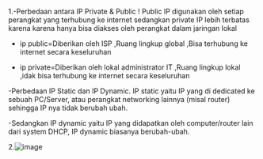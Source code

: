 1.-Perbedaan antara IP Private & Public !
    Public IP digunakan oleh setiap perangkat yang terhubung ke internet sedangkan private IP lebih terbatas karena karena hanya bisa diakses oleh perangkat dalam 
    jaringan lokal
    
   - ip public=Diberikan oleh ISP ,Ruang lingkup global ,Bisa terhubung ke internet secara keseluruhan
    
   - ip private=Diberikan oleh lokal administrator IT ,Ruang lingkup lokal ,idak bisa terhubung ke internet secara keseluruhan 
    
 -Perbedaan IP Static dan IP Dynamic. IP static yaitu IP yang di dedicated ke sebuah PC/Server, atau perangkat networking lainnya (misal router) sehingga IP nya 
    tidak berubah ubah. 
    
 -Sedangkan IP dynamic yaitu IP yang didapatkan oleh computer/router lain dari system DHCP, IP dynamic biasanya berubah-ubah.


2.![image](https://github.com/kevinhariya/devops18-dumbways-kevin/assets/135611481/33b85d97-12fd-4063-8037-419973f1bac8)


